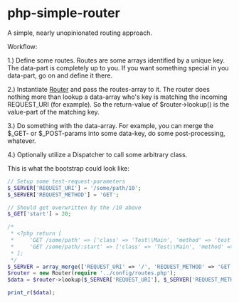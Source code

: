 php-simple-router
=================

A simple, nearly unopinionated routing approach.

Workflow:

1.) Define some routes. Routes are some arrays identified by a unique key. The data-part is completely up to you. If you want something special in you data-part, go on and define it there.

2.) Instantiate [Router](./src/Router.php) and pass the routes-array to it. The router does nothing more than lookup a data-array who's key is matching the incoming REQUEST_URI (for example). So the return-value of $router->lookup() is the value-part of the matching key.

3.) Do something with the data-array. For example, you can merge the $_GET- or $_POST-params into some data-key, do some post-processing, whatever.

4.) Optionally utilize a Dispatcher to call some arbitrary class.

This is what the bootstrap could look like:

```PHP
// Setup some test-request-parameters
$_SERVER['REQUEST_URI'] = '/some/path/10';
$_SERVER['REQUEST_METHOD'] = 'GET';

// Should get overwritten by the /10 above
$_GET['start'] = 20;

/*
 * <?php return [
 *     'GET /some/path' => ['class' => 'Test\\Main', 'method' => 'test'],
 *     'GET /some/path/:start' => ['class' => 'Test\\Main', 'method' => 'test'],
 * ];
 */
$_SERVER = array_merge(['REQUEST_URI' => '/', 'REQUEST_METHOD' => 'GET'], $_SERVER) 
$router = new Router(require '../config/routes.php');
$data = $router->lookup($_SERVER['REQUEST_URI'], $_SERVER['REQUEST_METHOD']);

print_r($data);
```